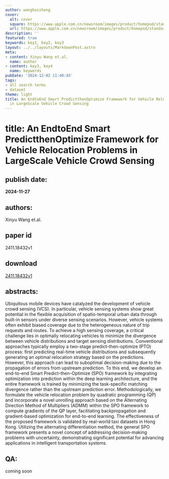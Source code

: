 ```yaml
---
author: wanghaisheng
cover:
  alt: cover
  square: https://www.apple.com.cn/newsroom/images/product/homepod/standard/Apple-HomePod-hero-230118_big.jpg.large_2x.jpg
  url: https://www.apple.com.cn/newsroom/images/product/homepod/standard/Apple-HomePod-hero-230118_big.jpg.large_2x.jpg
description: ''
featured: true
keywords: key1, key2, key3
layout: ../../layouts/MarkdownPost.astro
meta:
- content: Xinyu Wang et.al.
  name: author
- content: key3, key4
  name: keywords
pubDate: '2024-12-02 11:40:45'
tags:
- all search terms
- dataset
theme: light
title: An EndtoEnd Smart PredictthenOptimize Framework for Vehicle Relocation Problems
  in LargeScale Vehicle Crowd Sensing
---
```


# title: An EndtoEnd Smart PredictthenOptimize Framework for Vehicle Relocation Problems in LargeScale Vehicle Crowd Sensing 
## publish date: 
**2024-11-27** 
## authors: 
  Xinyu Wang et.al. 
## paper id
2411.18432v1
## download
[2411.18432v1](http://arxiv.org/abs/2411.18432v1)
## abstracts:
Ubiquitous mobile devices have catalyzed the development of vehicle crowd sensing (VCS). In particular, vehicle sensing systems show great potential in the flexible acquisition of spatio-temporal urban data through built-in sensors under diverse sensing scenarios. However, vehicle systems often exhibit biased coverage due to the heterogeneous nature of trip requests and routes. To achieve a high sensing coverage, a critical challenge lies in optimally relocating vehicles to minimize the divergence between vehicle distributions and target sensing distributions. Conventional approaches typically employ a two-stage predict-then-optimize (PTO) process: first predicting real-time vehicle distributions and subsequently generating an optimal relocation strategy based on the predictions. However, this approach can lead to suboptimal decision-making due to the propagation of errors from upstream prediction. To this end, we develop an end-to-end Smart Predict-then-Optimize (SPO) framework by integrating optimization into prediction within the deep learning architecture, and the entire framework is trained by minimizing the task-specific matching divergence rather than the upstream prediction error. Methodologically, we formulate the vehicle relocation problem by quadratic programming (QP) and incorporate a novel unrolling approach based on the Alternating Direction Method of Multipliers (ADMM) within the SPO framework to compute gradients of the QP layer, facilitating backpropagation and gradient-based optimization for end-to-end learning. The effectiveness of the proposed framework is validated by real-world taxi datasets in Hong Kong. Utilizing the alternating differentiation method, the general SPO framework presents a novel concept of addressing decision-making problems with uncertainty, demonstrating significant potential for advancing applications in intelligent transportation systems.
## QA:
coming soon
